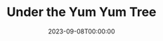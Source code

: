 ---
title: Under the Yum Yum Tree
date: 2023-09-08T00:00:00
opening_date: 1982-01-22
closing_date: 1982-02-06
layout: productions
playbill:
Theatre: Theatre Jacksonville
Venue: Little Theatre
cast:
- Irene Wilson: Kandice McNett
- Robin Austin: Kathy Locke
- Dave Manning: Jonathan Harwood
- Hogan: Dean Philips
- Cab Driver: John C. James Jr.
crew:
- Director: Hal Henderson
- Scene Design: Hal Henderson
- Technical Director: John C. James Jr.
- Stage Manager: Sharon Thomas
- Lighting and Sound Operator: Don Peterson
- Scenic Artist: Claudia Hicken
- Set Construction:
  - Nick Alfano
  - Joyce Block
  - Marty Friedman
  - Jonathan Harwood
  - Tom Heffernan
  - Claudia Hicken
  - David James
  - Steve McCahan
  - Steve Metheny
  - Don Peterson
  - Larry Usoff
- Properties:
  - Steve Albano
  - Marli Albright
  - Steve Metheny
- Costumes: Gert Berman
- Box Office:
  - Patricia Gombeda
  - Shirley Cooke
  - Pat Powell
  - Pat Somers
- Program Design: Robert I. Brooks
orchestra:
---